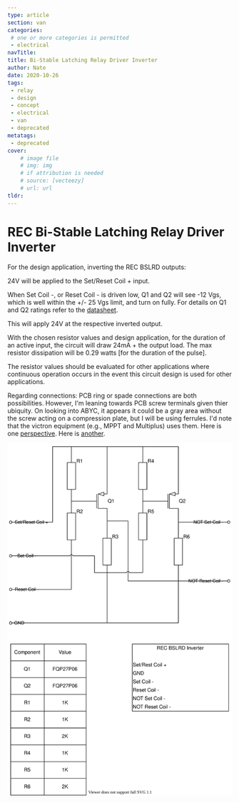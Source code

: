 ```yaml
---
type: article
section: van
categories: 
 # one or more categories is permitted
 - electrical
navTitle: 
title: Bi-Stable Latching Relay Driver Inverter
author: Nate
date: 2020-10-26
tags:
 - relay
 - design
 - concept
 - electrical
 - van
 - deprecated
metatags:
 - deprecated
cover: 
	# image file
	# img: img
	# if attribution is needed
	# source: [vecteezy]
	# url: url
tldr:
---
```




# REC Bi-Stable Latching Relay Driver Inverter

For the design application, inverting the REC BSLRD outputs: 

24V will be applied to the Set/Reset Coil + input.

When Set Coil -, or Reset Coil - is driven low, Q1 and Q2 will see -12 Vgs, which is well within the +/- 25 Vgs limit, and turn on fully.  For details on Q1 and Q2 ratings refer to the [datasheet](https://cdn-shop.adafruit.com/datasheets/1794datasheet.pdf). 

This will apply 24V at the respective inverted output.

With the chosen resistor values and design application, for the duration of an active input, the circuit will draw 24mA + the output load.  The max resistor dissipation will be 0.29 watts [for the duration of the pulse].

The resistor values should be evaluated for other applications where continuous operation occurs in the event this circuit design is used for other applications.

Regarding connections:  PCB ring or spade connections are both possibilities.  However, I'm leaning towards PCB screw terminals given thier ubiquity.  On looking into ABYC, it appears it could be a gray area without the screw acting on a compression plate, but I will be using ferrules.  I'd note that the victron equipment (e.g., MPPT and Multiplus) uses them.  Here is one [perspective](https://www.proboat.com/2016/09/terminal-connector-compliance/).  Here is [another](https://www.practical-sailor.com/marine-electronics/out-out-brief-wiring-terminals).

![RBSLRD Inverter](rbslrd_inverter.svg)